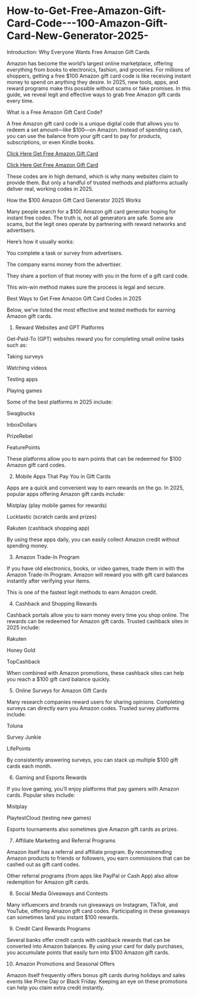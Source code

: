 # How-to-Get-Free-Amazon-Gift-Card-Code---100-Amazon-Gift-Card-New-Generator-2025-
Introduction: Why Everyone Wants Free Amazon Gift Cards

Amazon has become the world’s largest online marketplace, offering everything from books to electronics, fashion, and groceries. For millions of shoppers, getting a free $100 Amazon gift card code is like receiving instant money to spend on anything they desire. In 2025, new tools, apps, and reward programs make this possible without scams or fake promises. In this guide, we reveal legit and effective ways to grab free Amazon gift cards every time.

What is a Free Amazon Gift Card Code?

A free Amazon gift card code is a unique digital code that allows you to redeem a set amount—like $100—on Amazon. Instead of spending cash, you can use the balance from your gift card to pay for products, subscriptions, or even Kindle books.

[Click Here Get Free Amazon Gift Card](masterworld.offerbdzone.com/abcd)

[Click Here Get Free Amazon Gift Card](masterworld.offerbdzone.com/abcd)

These codes are in high demand, which is why many websites claim to provide them. But only a handful of trusted methods and platforms actually deliver real, working codes in 2025.

How the $100 Amazon Gift Card Generator 2025 Works

Many people search for a $100 Amazon gift card generator hoping for instant free codes. The truth is, not all generators are safe. Some are scams, but the legit ones operate by partnering with reward networks and advertisers.

Here’s how it usually works:

You complete a task or survey from advertisers.

The company earns money from the advertiser.

They share a portion of that money with you in the form of a gift card code.

This win-win method makes sure the process is legal and secure.

Best Ways to Get Free Amazon Gift Card Codes in 2025

Below, we’ve listed the most effective and tested methods for earning Amazon gift cards.

1. Reward Websites and GPT Platforms

Get-Paid-To (GPT) websites reward you for completing small online tasks such as:

Taking surveys

Watching videos

Testing apps

Playing games

Some of the best platforms in 2025 include:

Swagbucks

InboxDollars

PrizeRebel

FeaturePoints

These platforms allow you to earn points that can be redeemed for $100 Amazon gift card codes.

2. Mobile Apps That Pay You in Gift Cards

Apps are a quick and convenient way to earn rewards on the go. In 2025, popular apps offering Amazon gift cards include:

Mistplay (play mobile games for rewards)

Lucktastic (scratch cards and prizes)

Rakuten (cashback shopping app)

By using these apps daily, you can easily collect Amazon credit without spending money.

3. Amazon Trade-In Program

If you have old electronics, books, or video games, trade them in with the Amazon Trade-In Program. Amazon will reward you with gift card balances instantly after verifying your items.

This is one of the fastest legit methods to earn Amazon credit.

4. Cashback and Shopping Rewards

Cashback portals allow you to earn money every time you shop online. The rewards can be redeemed for Amazon gift cards. Trusted cashback sites in 2025 include:

Rakuten

Honey Gold

TopCashback

When combined with Amazon promotions, these cashback sites can help you reach a $100 gift card balance quickly.

5. Online Surveys for Amazon Gift Cards

Many research companies reward users for sharing opinions. Completing surveys can directly earn you Amazon codes. Trusted survey platforms include:

Toluna

Survey Junkie

LifePoints

By consistently answering surveys, you can stack up multiple $100 gift cards each month.

6. Gaming and Esports Rewards

If you love gaming, you’ll enjoy platforms that pay gamers with Amazon cards. Popular sites include:

Mistplay

PlaytestCloud (testing new games)

Esports tournaments also sometimes give Amazon gift cards as prizes.

7. Affiliate Marketing and Referral Programs

Amazon itself has a referral and affiliate program. By recommending Amazon products to friends or followers, you earn commissions that can be cashed out as gift card codes.

Other referral programs (from apps like PayPal or Cash App) also allow redemption for Amazon gift cards.

8. Social Media Giveaways and Contests

Many influencers and brands run giveaways on Instagram, TikTok, and YouTube, offering Amazon gift card codes. Participating in these giveaways can sometimes land you instant $100 rewards.

9. Credit Card Rewards Programs

Several banks offer credit cards with cashback rewards that can be converted into Amazon balances. By using your card for daily purchases, you accumulate points that easily turn into $100 Amazon gift cards.

10. Amazon Promotions and Seasonal Offers

Amazon itself frequently offers bonus gift cards during holidays and sales events like Prime Day or Black Friday. Keeping an eye on these promotions can help you claim extra credit instantly.
